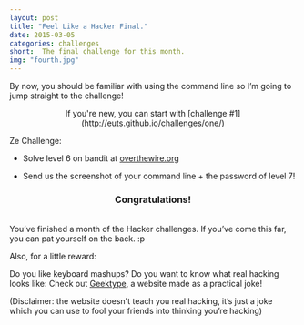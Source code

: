 ```yaml
---
layout: post
title: "Feel Like a Hacker Final."
date: 2015-03-05
categories: challenges
short:  The final challenge for this month. 
img: "fourth.jpg"
---
```


By now, you should be familiar with using the command line so I’m going to jump straight to the challenge! 
<br>

<p style="text-align:center"> If you're new, you can start with [challenge #1](http://euts.github.io/challenges/one/) </p>

Ze Challenge:


- Solve level 6 on bandit at [overthewire.org](http://overthewire.org/wargames/bandit/bandit7.html)

- Send us the screenshot of your command line + the password of level 7! 

<h3 style="text-align:center">Congratulations!</h3>
<br>You’ve finished a month of the Hacker challenges. If you’ve come this far, you can pat yourself on the back. :p 

Also, for a little reward:

Do you like keyboard mashups? Do you want to know what real hacking looks like: Check out [Geektype](http://geektyper.com), a website made as a practical joke! 

(Disclaimer: the website doesn't teach you real hacking, it’s just a joke which you can use to fool your friends into thinking you’re hacking)
